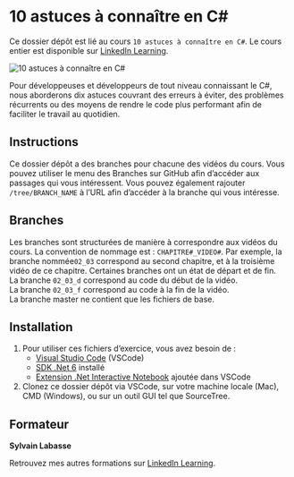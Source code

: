 # 10 astuces à connaître en C#

Ce dossier dépôt est lié au cours `10 astuces à connaître en C#`. Le cours entier est disponible sur [LinkedIn Learning][lil-course-url].

![10 astuces à connaître en C#][lil-thumbnail-url]

Pour développeuses et développeurs de tout niveau connaissant le C#, nous aborderons dix astuces couvrant des erreurs à éviter, des problèmes récurrents ou des moyens de rendre le code plus performant afin de faciliter le travail au quotidien.

## Instructions

Ce dossier dépôt a des branches pour chacune des vidéos du cours. Vous pouvez utiliser le menu des Branches sur GitHub afin d’accéder aux passages qui vous intéressent. Vous pouvez également rajouter `/tree/BRANCH_NAME` à l’URL afin d’accéder à la branche qui vous intéresse. 

## Branches

Les branches sont structurées de manière à correspondre aux vidéos du cours. La convention de nommage est : `CHAPITRE#_VIDEO#`. Par exemple, la branche nommée`02_03` correspond au second chapitre, et à la troisième vidéo de ce chapitre. Certaines branches ont un état de départ et de fin.  
La branche `02_03_d` correspond au code du début de la vidéo.  
La branche `02_03_f` correspond au code à la fin de la vidéo.  
La branche master ne contient que les fichiers de base. 

## Installation

1. Pour utiliser ces fichiers d’exercice, vous avez besoin de : 
   - [Visual Studio Code](https://code.visualstudio.com/) (VSCode)
   - [SDK .Net 6](https://dotnet.microsoft.com/en-us/download/dotnet/6.0) installé
   - [Extension .Net Interactive Notebook](https://marketplace.visualstudio.com/items?itemName=ms-dotnettools.dotnet-interactive-vscode) ajoutée dans VSCode
2. Clonez ce dossier dépôt via VSCode, sur votre machine locale (Mac), CMD (Windows), ou sur un outil GUI tel que SourceTree. 


## Formateur

**Sylvain Labasse** 

 Retrouvez mes autres formations sur [LinkedIn Learning][lil-URL-trainer].

[lil-course-url]: https://www.linkedin.com/learning/10-astuces-a-connaitre-en-csharp
[lil-thumbnail-url]: https://cdn.lynda.com/course/2875095/2875095-1615224395432-16x9.jpg
[lil-URL-trainer]: https://www.linkedin.com/learning/instructors/sylvain-labasse
